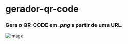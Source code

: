 # gerador-qr-code

### Gera o QR-CODE em _.png_ a partir de uma URL.
![image](https://github.com/user-attachments/assets/d7871ea9-5aac-4ae6-aaaa-bf14fd4e035b)
